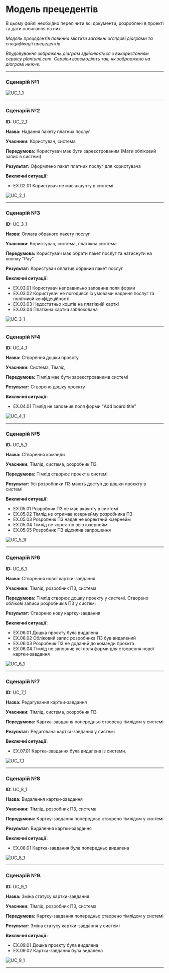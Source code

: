 # Модель прецедентів

В цьому файлі необхідно перелічити всі документи, розроблені в проекті та дати посилання на них.

*Модель прецедентів повинна містити загальні оглядові діаграми та специфікації прецедентів.*

*Вбудовування зображень діаграм здійснюється з використанням сервісу plantuml.com. Сервіси взаємодіють так, як зобраажено на діаграмі нижче.*

***
### Сценарій №1 

![UC_1_1](http://www.plantuml.com/plantuml/proxy?cache=no&src=https://raw.githubusercontent.com/IKerrigan/Project_management_system/master/src/uml/UC_1_1)

***

### Сценарій №2

**ID:** UC_2_1

**Назва:** Надання пакету платних послуг

**Учасники:** Користувач, система

**Передумова:** Користувач має бути зареєстрованим (Мати обліковий запис в системі)

**Результат:** Оформлено пакет платних послуг для користувача

**Виключні ситуації:**

- EX.02.01 Користувач не має акаунту в системі

![UC_2_1](http://www.plantuml.com/plantuml/proxy?cache=no&src=https://raw.githubusercontent.com/IKerrigan/Project_management_system/master/src/uml/UC_2_1)

***

### Сценарій №3

**ID:** UC_3_1

**Назва:** Оплата обраного пакету послуг

**Учасники:** Користувач, система, платіжна система

**Передумова:** Користувач має обрати пакет послуг та натиснути на кнопку "Pay"

**Результат:** Користувач оплатив обраний пакет послуг

**Виключні ситуації:**

- EX.03.01 Користувач неправильно заповнив поля форми
- EX.03.02 Користувач не погодився із умовами надання послуг та політикой конфідеційності
- EX.03.03 Недостатньо коштів на платіжній карткі
- EX.03.04 Платіжна картка заблокована

![UC_3_1](http://www.plantuml.com/plantuml/proxy?cache=no&src=https://raw.githubusercontent.com/IKerrigan/Project_management_system/master/src/uml/UC_3_1)

***

### Сценарій №4

**ID:** UC_4_1

**Назва:** Створення дошки проєкту

**Учасники:** Система, Тімлід

**Передумова:** Тімлід має бути зареєстрованимв системі

**Результат:** Створено дошку проєкту

**Виключні ситуації:**

- EX.04.01 Тімлід не заповнив поля форми "Add board title"

![UC_4_1](http://www.plantuml.com/plantuml/proxy?cache=no&src=https://raw.githubusercontent.com/IKerrigan/Project_management_system/master/src/uml/UC_4_1)
***

### Сценарій №5

**ID:** UC_5_1

**Назва:** Створення команди

**Учасники:** Тімлід, система, розробник ПЗ

**Передумова:** Тімлід створює проєкт в системі

**Результат:** Усі розробники ПЗ мають доступ до дошки проєкту в системі 

**Виключні ситуації:**

- EX.05.01  Розробник ПЗ не має акаунту в системі
- EX.05.02  Тімлід не отримав юзернейму розробника ПЗ
- EX.05.03  Розробник ПЗ надав не коректний юзернейм
- EX.05.04  Тімлід не коректно ввів юзернейм
- EX.05.05  Розробник ПЗ відхилив запрошення

![UC_5_1f](http://www.plantuml.com/plantuml/proxy?cache=no&src=https://raw.githubusercontent.com/IKerrigan/Project_management_system/master/src/uml/UC_5_1f)
***

### Сценарій №6

**ID:** UC_6_1

**Назва:** Створення нової картки-завдання

**Учасники:** Тімлід, розробник ПЗ, система

**Передумова:** Тімлід створює дошку проєкту у системі. Створено облікові записи розробників ПЗ у системі

**Результат:** Створено нову картку-завдання  

**Виключні ситуації:**

- EX.06.01  Дошка проєкту була видалена
- EX.06.02  Обліковий запис розробника ПЗ був видалений
- EX.06.03  Розробник ПЗ не доданий до команди проєкта
- EX.06.04  Тімлід не заповнив усі поля форми для створення нової картки-завдання

![UC_6_1](http://www.plantuml.com/plantuml/proxy?cache=no&src=https://raw.githubusercontent.com/IKerrigan/Project_management_system/master/src/uml/UC_6_1)

***

### Сценарій №7

**ID:** UC_7_1

**Назва:** Редагування картки-завдання

**Учасники:** Тімлід, система, розробник ПЗ

**Передумова:** Картка-завдання попередньо створена тімлідом у системі

**Результат:** Редагована картка-завдання у системі

**Виключні ситуації:**

- EX.07.01  Картка-завдання була видалена із системи.

![UC_7_1](http://www.plantuml.com/plantuml/proxy?cache=no&src=https://raw.githubusercontent.com/IKerrigan/Project_management_system/master/src/uml/UC_7_1)

***

### Сценарій №8

**ID:** UC_8_1

**Назва:** Видалення картки-завдання

**Учасники:** Тімлід, розробник ПЗ, система

**Передумова:** Картку-завдання попередньо створено тімлідом у системі

**Результат:** Видалення картки-завдання

**Виключні ситуації:**

- EX.08.01  Картка-завдання була попередньо видалена

![UC_8_1](http://www.plantuml.com/plantuml/proxy?cache=no&src=https://raw.githubusercontent.com/IKerrigan/Project_management_system/master/src/uml/UC_8_1)

***

### Сценарій №9.

**ID:** UC_9_1

**Назва:** Зміна статусу картки-завдання

**Учасники:** Тімлід, розробник ПЗ, система

**Передумова:** Картку-завдання попередньо створено тімлідом у системі

**Результат:** Зміна статусу картки-завдання у системі

**Виключні ситуації:**

- EX.09.01  Дошка проєкту була видалена
- EX.09.02  Картка-завдання була видалена

![UC_9_1](http://www.plantuml.com/plantuml/proxy?cache=no&src=https://raw.githubusercontent.com/IKerrigan/Project_management_system/master/src/uml/UC_9_1)

***